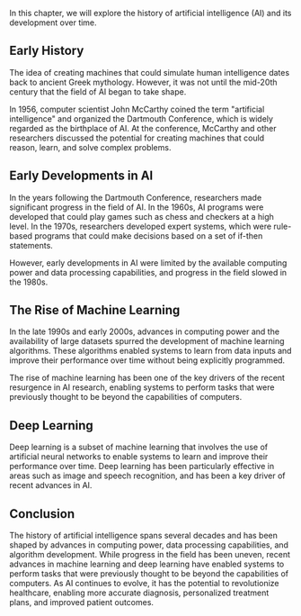
In this chapter, we will explore the history of artificial intelligence (AI) and its development over time.

Early History
-------------

The idea of creating machines that could simulate human intelligence dates back to ancient Greek mythology. However, it was not until the mid-20th century that the field of AI began to take shape.

In 1956, computer scientist John McCarthy coined the term "artificial intelligence" and organized the Dartmouth Conference, which is widely regarded as the birthplace of AI. At the conference, McCarthy and other researchers discussed the potential for creating machines that could reason, learn, and solve complex problems.

Early Developments in AI
------------------------

In the years following the Dartmouth Conference, researchers made significant progress in the field of AI. In the 1960s, AI programs were developed that could play games such as chess and checkers at a high level. In the 1970s, researchers developed expert systems, which were rule-based programs that could make decisions based on a set of if-then statements.

However, early developments in AI were limited by the available computing power and data processing capabilities, and progress in the field slowed in the 1980s.

The Rise of Machine Learning
----------------------------

In the late 1990s and early 2000s, advances in computing power and the availability of large datasets spurred the development of machine learning algorithms. These algorithms enabled systems to learn from data inputs and improve their performance over time without being explicitly programmed.

The rise of machine learning has been one of the key drivers of the recent resurgence in AI research, enabling systems to perform tasks that were previously thought to be beyond the capabilities of computers.

Deep Learning
-------------

Deep learning is a subset of machine learning that involves the use of artificial neural networks to enable systems to learn and improve their performance over time. Deep learning has been particularly effective in areas such as image and speech recognition, and has been a key driver of recent advances in AI.

Conclusion
----------

The history of artificial intelligence spans several decades and has been shaped by advances in computing power, data processing capabilities, and algorithm development. While progress in the field has been uneven, recent advances in machine learning and deep learning have enabled systems to perform tasks that were previously thought to be beyond the capabilities of computers. As AI continues to evolve, it has the potential to revolutionize healthcare, enabling more accurate diagnosis, personalized treatment plans, and improved patient outcomes.
